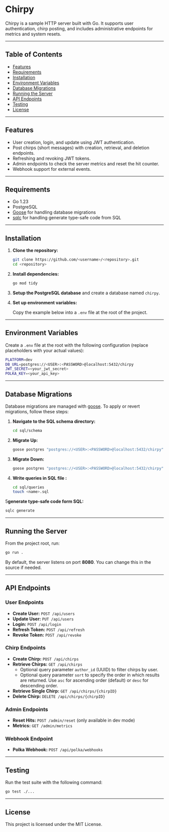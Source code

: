 # Chirpy

Chirpy is a sample HTTP server built with Go. It supports user authentication, chirp posting, and includes
administrative endpoints for metrics and system resets.


---

## Table of Contents

- [Features](#features)
- [Requirements](#requirements)
- [Installation](#installation)
- [Environment Variables](#environment-variables)
- [Database Migrations](#database-migrations)
- [Running the Server](#running-the-server)
- [API Endpoints](#api-endpoints)
- [Testing](#testing)
- [License](#license)

---

## Features

- User creation, login, and update using JWT authentication.
- Post chirps (short messages) with creation, retrieval, and deletion endpoints.
- Refreshing and revoking JWT tokens.
- Admin endpoints to check the server metrics and reset the hit counter.
- Webhook support for external events.

---

## Requirements

- Go 1.23
- PostgreSQL
- [Goose](https://github.com/pressly/goose) for handling database migrations
- [sqlc](https://github.com/sqlc-dev/sqlc) for handling generate type-safe code from SQL

---

## Installation

1. **Clone the repository:**

   ```bash
   git clone https://github.com/<username>/<repository>.git
   cd <repository>
   ```

2. **Install dependencies:**

   ```bash
   go mod tidy
   ```

3. **Setup the PostgreSQL database** and create a database named `chirpy`.

4. **Set up environment variables:**

   Copy the example below into a `.env` file at the root of the project.

---

## Environment Variables

Create a `.env` file at the root with the following configuration (replace placeholders with your actual values):

```bash
PLATFORM=dev
DB_URL=postgres://<USER>:<PASSWORD>@localhost:5432/chirpy
JWT_SECRET=<your_jwt_secret>
POLKA_KEY=<your_api_key>
```

---

## Database Migrations

Database migrations are managed with [goose](https://github.com/pressly/goose). To apply or revert migrations, follow
these steps:

1. **Navigate to the SQL schema directory:**

   ```bash
   cd sql/schema
   ```

2. **Migrate Up:**

   ```bash
   goose postgres "postgres://<USER>:<PASSWORD>@localhost:5432/chirpy" up
   ```

3. **Migrate Down:**

   ```bash
   goose postgres "postgres://<USER>:<PASSWORD>@localhost:5432/chirpy" down
   ```

4. **Write queries in SQL file :**
   ```bash
   cd sql/queries
   touch <name>.sql
   ```

5**generate type-safe code form SQL:**

   ```bash
   sqlc generate
   ```

---

## Running the Server

From the project root, run:

```bash
go run .
```

By default, the server listens on port **8080**. You can change this in the source if needed.

---

## API Endpoints

### User Endpoints

- **Create User:** `POST /api/users`
- **Update User:** `PUT /api/users`
- **Login:** `POST /api/login`
- **Refresh Token:** `POST /api/refresh`
- **Revoke Token:** `POST /api/revoke`

### Chirp Endpoints

- **Create Chirp:** `POST /api/chirps`
- **Retrieve Chirps:** `GET /api/chirps`
    - Optional query parameter `author_id` (UUID) to filter chirps by user.
    - Optional query parameter `sort` to specify the order in which results are returned. Use `asc` for ascending
      order (default) or `desc` for descending order.
- **Retrieve Single Chirp:** `GET /api/chirps/{chirpID}`
- **Delete Chirp:** `DELETE /api/chirps/{chirpID}`

### Admin Endpoints

- **Reset Hits:** `POST /admin/reset` (only available in dev mode)
- **Metrics:** `GET /admin/metrics`

### Webhook Endpoint

- **Polka Webhook:** `POST /api/polka/webhooks`

---

## Testing

Run the test suite with the following command:

```bash
go test ./...
```

---

## License

This project is licensed under the MIT License.
